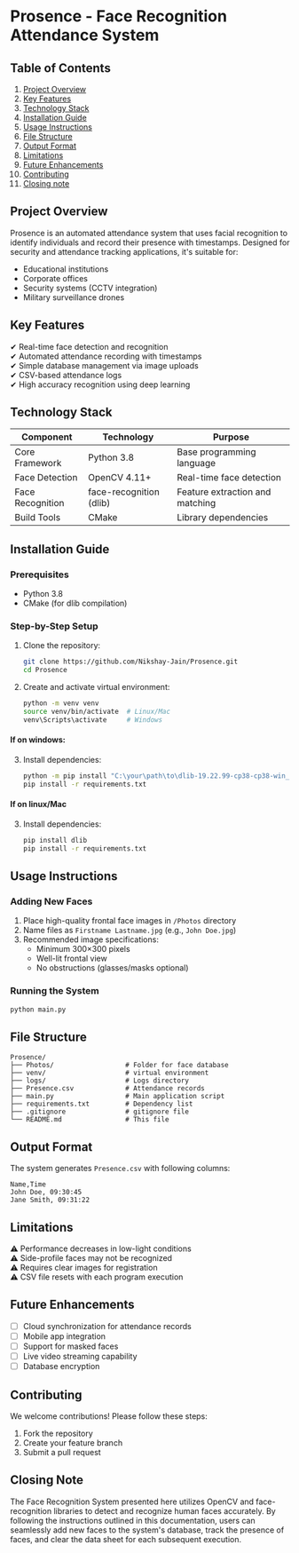 # Prosence - Face Recognition Attendance System

## Table of Contents
1. [Project Overview](#project-overview)
2. [Key Features](#key-features)
3. [Technology Stack](#technology-stack)
4. [Installation Guide](#installation-guide)
5. [Usage Instructions](#usage-instructions)
6. [File Structure](#file-structure)
7. [Output Format](#output-format)
8. [Limitations](#limitations)
9. [Future Enhancements](#future-enhancements)
10. [Contributing](#contributing)
11. [Closing note](#closing-note)

## Project Overview
Prosence is an automated attendance system that uses facial recognition to identify individuals and record their presence with timestamps. Designed for security and attendance tracking applications, it's suitable for:
- Educational institutions
- Corporate offices
- Security systems (CCTV integration)
- Military surveillance drones

## Key Features
✔ Real-time face detection and recognition  
✔ Automated attendance recording with timestamps  
✔ Simple database management via image uploads  
✔ CSV-based attendance logs  
✔ High accuracy recognition using deep learning  

## Technology Stack
| Component | Technology | Purpose |
|-----------|------------|---------|
| Core Framework | Python 3.8 | Base programming language |
| Face Detection | OpenCV 4.11+ | Real-time face detection |
| Face Recognition | face-recognition (dlib) | Feature extraction and matching |
| Build Tools | CMake | Library dependencies |

## Installation Guide

### Prerequisites
- Python 3.8
- CMake (for dlib compilation)

### Step-by-Step Setup
1. Clone the repository:
   ```bash
   git clone https://github.com/Nikshay-Jain/Prosence.git
   cd Prosence
   ```

2. Create and activate virtual environment:
   ```bash
   python -m venv venv
   source venv/bin/activate  # Linux/Mac
   venv\Scripts\activate     # Windows
   ```

#### If on windows:

3. Install dependencies:
   ```bash
   python -m pip install "C:\your\path\to\dlib-19.22.99-cp38-cp38-win_amd64.whl"
   pip install -r requirements.txt
   ```

#### If on linux/Mac
3. Install dependencies:
   ```bash
   pip install dlib
   pip install -r requirements.txt
   ```

## Usage Instructions

### Adding New Faces
1. Place high-quality frontal face images in `/Photos` directory
2. Name files as `Firstname Lastname.jpg` (e.g., `John Doe.jpg`)
3. Recommended image specifications:
   - Minimum 300×300 pixels
   - Well-lit frontal view
   - No obstructions (glasses/masks optional)

### Running the System
```bash
python main.py
```

## File Structure
```
Prosence/
├── Photos/                  # Folder for face database
├── venv/                    # virtual environment
├── logs/                    # Logs directory
├── Presence.csv             # Attendance records
├── main.py                  # Main application script
├── requirements.txt         # Dependency list
├── .gitignore               # gitignore file
└── README.md                # This file
```

## Output Format
The system generates `Presence.csv` with following columns:
```csv
Name,Time
John Doe, 09:30:45
Jane Smith, 09:31:22
```

## Limitations
⚠ Performance decreases in low-light conditions  
⚠ Side-profile faces may not be recognized  
⚠ Requires clear images for registration  
⚠ CSV file resets with each program execution  

## Future Enhancements
- [ ] Cloud synchronization for attendance records
- [ ] Mobile app integration
- [ ] Support for masked faces
- [ ] Live video streaming capability
- [ ] Database encryption

## Contributing
We welcome contributions! Please follow these steps:
1. Fork the repository
2. Create your feature branch
3. Submit a pull request

## Closing Note
The Face Recognition System presented here utilizes OpenCV and face-recognition libraries to detect and recognize human faces accurately. By following the instructions outlined in this documentation, users can seamlessly add new faces to the system's database, track the presence of faces, and clear the data sheet for each subsequent execution.
